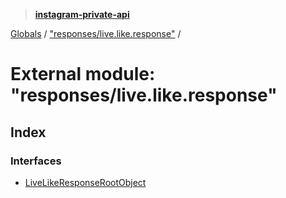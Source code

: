 > **[instagram-private-api](../README.md)**

[Globals](../README.md) / ["responses/live.like.response"](_responses_live_like_response_.md) /

# External module: "responses/live.like.response"

## Index

### Interfaces

* [LiveLikeResponseRootObject](../interfaces/_responses_live_like_response_.livelikeresponserootobject.md)